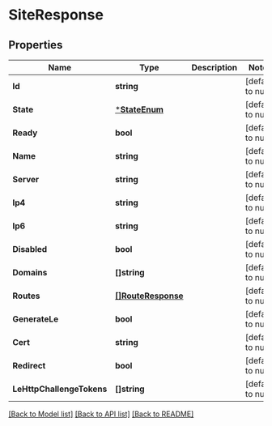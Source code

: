# SiteResponse

## Properties
Name | Type | Description | Notes
------------ | ------------- | ------------- | -------------
**Id** | **string** |  | [default to null]
**State** | [***StateEnum**](StateEnum.md) |  | [default to null]
**Ready** | **bool** |  | [default to null]
**Name** | **string** |  | [default to null]
**Server** | **string** |  | [default to null]
**Ip4** | **string** |  | [default to null]
**Ip6** | **string** |  | [default to null]
**Disabled** | **bool** |  | [default to null]
**Domains** | **[]string** |  | [default to null]
**Routes** | [**[]RouteResponse**](RouteResponse.md) |  | [default to null]
**GenerateLe** | **bool** |  | [default to null]
**Cert** | **string** |  | [default to null]
**Redirect** | **bool** |  | [default to null]
**LeHttpChallengeTokens** | **[]string** |  | [default to null]

[[Back to Model list]](../README.md#documentation-for-models) [[Back to API list]](../README.md#documentation-for-api-endpoints) [[Back to README]](../README.md)

